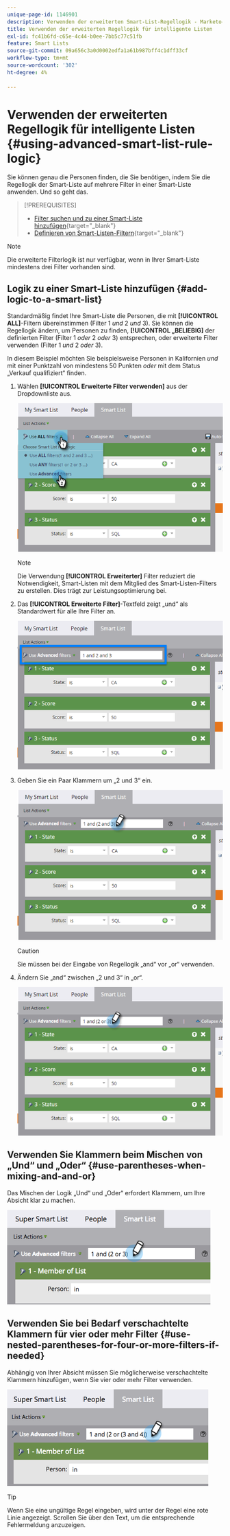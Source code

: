 ```yaml
---
unique-page-id: 1146901
description: Verwenden der erweiterten Smart-List-Regellogik - Marketo-Dokumente - Produktdokumentation
title: Verwenden der erweiterten Regellogik für intelligente Listen
exl-id: fc41b6fd-c65e-4c44-b0ee-7bb5c77c51fb
feature: Smart Lists
source-git-commit: 09a656c3a0d0002edfa1a61b987bff4c1dff33cf
workflow-type: tm+mt
source-wordcount: '302'
ht-degree: 4%

---
```


# Verwenden der erweiterten Regellogik für intelligente Listen {#using-advanced-smart-list-rule-logic}

Sie können genau die Personen finden, die Sie benötigen, indem Sie die Regellogik der Smart-Liste auf mehrere Filter in einer Smart-Liste anwenden. Und so geht das.

>[!PREREQUISITES]
>
>* [Filter suchen und zu einer Smart-Liste hinzufügen](/help/marketo/product-docs/core-marketo-concepts/smart-lists-and-static-lists/creating-a-smart-list/find-and-add-filters-to-a-smart-list.md){target="_blank"}
>* [Definieren von Smart-Listen-Filtern](/help/marketo/product-docs/core-marketo-concepts/smart-lists-and-static-lists/creating-a-smart-list/define-smart-list-filters.md){target="_blank"}

>[!NOTE]
>
>Die erweiterte Filterlogik ist nur verfügbar, wenn in Ihrer Smart-Liste mindestens drei Filter vorhanden sind.

## Logik zu einer Smart-Liste hinzufügen {#add-logic-to-a-smart-list}

Standardmäßig findet Ihre Smart-Liste die Personen, die mit **[!UICONTROL ALL]**-Filtern übereinstimmen (Filter 1 _und_ 2 _und_ 3). Sie können die Regellogik ändern, um Personen zu finden, **[!UICONTROL „BELIEBIG]** der definierten Filter (Filter 1 _oder_ 2 _oder_ 3) entsprechen, oder erweiterte Filter verwenden (Filter 1 _und_ 2 _oder_ 3).

In diesem Beispiel möchten Sie beispielsweise Personen in Kalifornien _und_ mit einer Punktzahl von mindestens 50 Punkten _oder_ mit dem Status „Verkauf qualifiziert“ finden.

1. Wählen **[!UICONTROL Erweiterte Filter verwenden]** aus der Dropdownliste aus.

   ![](assets/using-advanced-smart-list-rule-logic-1.png)

   >[!NOTE]
   >
   >Die Verwendung **[!UICONTROL Erweiterter]** Filter reduziert die Notwendigkeit, Smart-Listen mit dem Mitglied des Smart-Listen-Filters zu erstellen. Dies trägt zur Leistungsoptimierung bei.

1. Das **[!UICONTROL Erweiterte Filter]**-Textfeld zeigt „und“ als Standardwert für alle Ihre Filter an.

   ![](assets/using-advanced-smart-list-rule-logic-2.png)

1. Geben Sie ein Paar Klammern um „2 und 3“ ein.

   ![](assets/using-advanced-smart-list-rule-logic-3.png)

   >[!CAUTION]
   >
   >Sie müssen bei der Eingabe von Regellogik „and“ vor „or“ verwenden.

1. Ändern Sie „and“ zwischen „2 und 3“ in „or“.

   ![](assets/using-advanced-smart-list-rule-logic-4.png)

## Verwenden Sie Klammern beim Mischen von „Und“ und „Oder“ {#use-parentheses-when-mixing-and-and-or}

Das Mischen der Logik „Und“ und „Oder“ erfordert Klammern, um Ihre Absicht klar zu machen.

![](assets/using-advanced-smart-list-rule-logic-5.png)

## Verwenden Sie bei Bedarf verschachtelte Klammern für vier oder mehr Filter {#use-nested-parentheses-for-four-or-more-filters-if-needed}

Abhängig von Ihrer Absicht müssen Sie möglicherweise verschachtelte Klammern hinzufügen, wenn Sie vier oder mehr Filter verwenden.

![](assets/using-advanced-smart-list-rule-logic-6.png)

>[!TIP]
>
>Wenn Sie eine ungültige Regel eingeben, wird unter der Regel eine rote Linie angezeigt. Scrollen Sie über den Text, um die entsprechende Fehlermeldung anzuzeigen.
